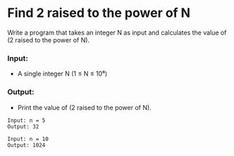 # Find 2 raised to the power of N

Write a program that takes an integer N as input and calculates the value of (2 raised to the power of N).

### Input:

- A single integer N (1 ≤ N ≤ 10⁶)

### Output:

- Print the value of (2 raised to the power of N).

```
Input: n = 5
Output: 32
```

```
Input: n = 10
Output: 1024
```
